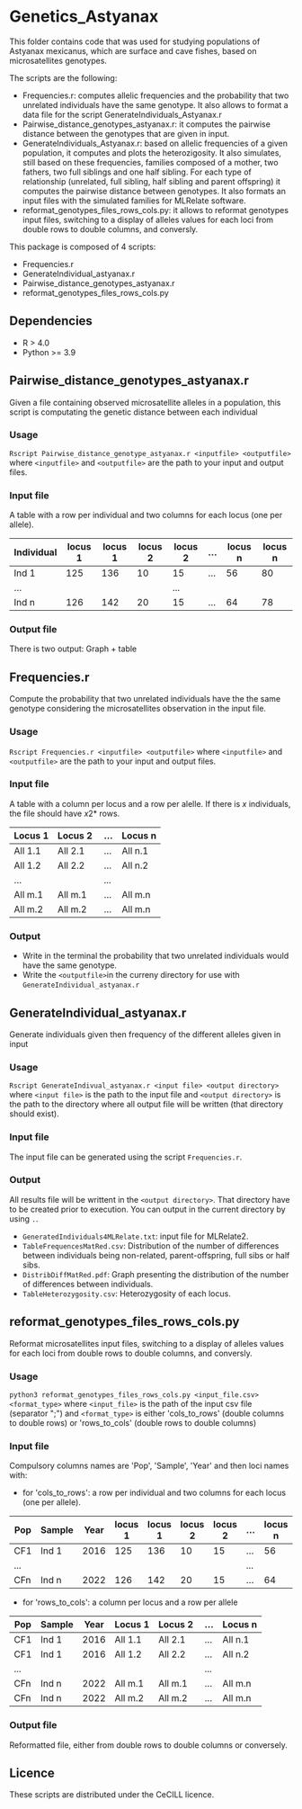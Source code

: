# Genetics_Astyanax

This folder contains code that was used for studying populations of Astyanax mexicanus, which are surface and cave fishes, based on microsatellites genotypes.

The scripts are the following: 
- Frequencies.r: computes allelic frequencies and the probability that two unrelated individuals have the same genotype. It also allows to format a data file for the script GenerateIndividuals_Astyanax.r 
- Pairwise_distance_genotypes_astyanax.r: it computes the pairwise distance between the genotypes that are given in input.
- GenerateIndividuals_Astyanax.r: based on allelic frequencies of a given population, it computes and plots the heterozigosity. It also simulates, still based on these frequencies, families composed of a mother, two fathers, two full siblings and one half sibling. For each type of relationship (unrelated, full sibling, half sibling and parent offspring) it computes the pairwise distance between genotypes. It also formats an input files with the simulated families for MLRelate software. 
- reformat_genotypes_files_rows_cols.py: it allows to reformat genotypes input files, switching to a display of alleles values for each loci from double rows to double columns, and conversly. 

This package is composed of 4 scripts:
* Frequencies.r
* GenerateIndividual_astyanax.r
* Pairwise_distance_genotypes_astyanax.r
* reformat_genotypes_files_rows_cols.py

## Dependencies
* R > 4.0
* Python >= 3.9

## Pairwise_distance_genotypes_astyanax.r
Given a file containing observed microsatellite alleles in a population, this script is computating the genetic distance between each individual

### Usage
`Rscript Pairwise_distance_genotype_astyanax.r <inputfile> <outputfile>`
where `<inputfile>` and `<outputfile>` are the path to your input and output files.

### Input file
A table with a row per individual and two columns for each locus (one per allele).

| Individual | locus 1 | locus 1 | locus 2 | locus 2 | … | locus n | locus n |
| --- | --- | --- | --- | --- | --- | --- | --- |
| Ind 1 | 125 | 136 | 10 | 15 | … | 56 | 80 |
| … | | | |... |  | |
| Ind n | 126 | 142 | 20 | 15 | … | 64 | 78 |

### Output file
There is two output:
Graph + table

## Frequencies.r
Compute the probability that two unrelated individuals have the  the same genotype considering the microsatellites observation in the input file.

### Usage
`Rscript Frequencies.r <inputfile> <outputfile>`
where `<inputfile>` and `<outputfile>` are the path to your input and output files.

### Input file
A table with a column per locus and a row per alelle. If there is *x* individuals, the file should have *x*2* rows.

| Locus 1 | Locus 2 | … | Locus n |
| --- | --- | --- | --- |
| All 1.1 | All 2.1 | … | All n.1 |
| All 1.2 | All 2.2 | … | All n.2 |
| … | |... | | 
| All m.1 | All m.1 | … | All m.n |
| All m.2 | All m.2 | … | All m.n |

### Output
* Write in the terminal the probability that two unrelated individuals would have the same genotype.
* Write the `<outputfile>`in the curreny directory for use with `GenerateIndividual_astyanax.r`

## GenerateIndividual_astyanax.r
Generate individuals given then frequency of the different alleles given in input

### Usage
`Rscript GenerateIndivual_astyanax.r <input file> <output directory>`
where `<input file>` is the path to the input file and `<output directory>` is the path to the directory where all output file will be written (that directory should exist).

### Input file
The input file can be generated using the script `Frequencies.r`.

### Output
All results file will be writtent in the `<output directory>`. That directory have to be created prior to execution. You can output in the current directory by using `.`.

* `GeneratedIndividuals4MLRelate.txt`: input file for MLRelate2.
* `TableFrequencesMatRed.csv`: Distribution of the number of differences between individuals being non-related, parent-offspring, full sibs or half sibs.
* `DistribDiffMatRed.pdf`: Graph presenting the distribution of the number of differences between individuals.
* `TableHeterozygosity.csv`: Heterozygosity of each locus.

## reformat_genotypes_files_rows_cols.py
Reformat microsatellites input files, switching to a display of alleles values for each loci from double rows to double columns, and conversly. 

### Usage
`python3 reformat_genotypes_files_rows_cols.py <input_file.csv> <format_type>`
where `<input_file>` is the path of the input csv file (separator ";")
and `<format_type>` is either 'cols_to_rows' (double columns to double rows) or 'rows_to_cols' (double rows to double columns)

### Input file
Compulsory columns names are 'Pop', 'Sample', 'Year' and then loci names with:

* for 'cols_to_rows': a row per individual and two columns for each locus (one per allele).

| Pop | Sample | Year | locus 1 | locus 1 | locus 2 | locus 2 | … | locus n | locus n |
| --- | --- | --- | --- | --- | --- | --- | --- | --- | --- |
| CF1 |Ind 1 |2016 | 125 | 136 | 10 | 15 | … | 56 | 80 |
| ... |  |  |  |  |  |  | ... | | |
| CFn |Ind n |2022 | 126 | 142 | 20 | 15 | … | 64 | 78 |

* for 'rows_to_cols': a column per locus and a row per allele

| Pop | Sample | Year| Locus 1 | Locus 2 | … | Locus n |
| --- | --- | --- | --- | --- | --- | --- |
| CF1 |Ind 1 |2016| All 1.1 | All 2.1 | … | All n.1 |
| CF1 |Ind 1 |2016| All 1.2 | All 2.2 | … | All n.2 |
| ... |  |  |  | |... | |
| CFn |Ind n |2022| All m.1 | All m.1 | … | All m.n |
| CFn |Ind n |2022| All m.2 | All m.2 | … | All m.n |

### Output file
Reformatted file, either from double rows to double columns or conversely.


## Licence
These scripts are distributed under the CeCILL licence.
